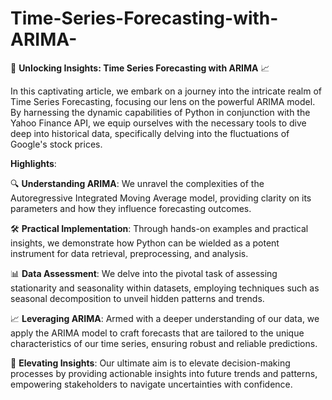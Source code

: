 # Time-Series-Forecasting-with-ARIMA-


🚀 **Unlocking Insights: Time Series Forecasting with ARIMA** 📈

In this captivating article, we embark on a journey into the intricate realm of Time Series Forecasting, focusing our lens on the powerful ARIMA model. By harnessing the dynamic capabilities of Python in conjunction with the Yahoo Finance API, we equip ourselves with the necessary tools to dive deep into historical data, specifically delving into the fluctuations of Google's stock prices. 

**Highlights**:

🔍 **Understanding ARIMA**: We unravel the complexities of the Autoregressive Integrated Moving Average model, providing clarity on its parameters and how they influence forecasting outcomes.

🛠️ **Practical Implementation**: Through hands-on examples and practical insights, we demonstrate how Python can be wielded as a potent instrument for data retrieval, preprocessing, and analysis.

📊 **Data Assessment**: We delve into the pivotal task of assessing stationarity and seasonality within datasets, employing techniques such as seasonal decomposition to unveil hidden patterns and trends.

📈 **Leveraging ARIMA**: Armed with a deeper understanding of our data, we apply the ARIMA model to craft forecasts that are tailored to the unique characteristics of our time series, ensuring robust and reliable predictions.

🚀 **Elevating Insights**: Our ultimate aim is to elevate decision-making processes by providing actionable insights into future trends and patterns, empowering stakeholders to navigate uncertainties with confidence.
